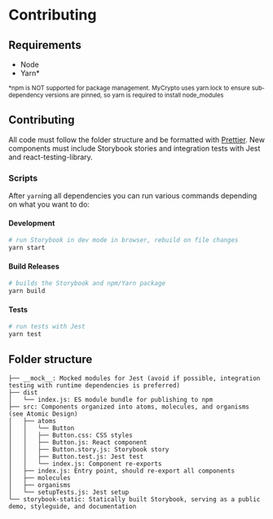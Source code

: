 # Contributing

## Requirements

- Node
- Yarn\*

<sub>\*npm is NOT supported for package management. MyCrypto uses yarn.lock to ensure sub-dependency versions are pinned, so yarn is required to install node_modules</sub>

## Contributing

All code must follow the folder structure and be formatted with [Prettier](https://prettier.io/). New components must include Storybook stories and integration tests with Jest and react-testing-library.

### Scripts

After `yarn`ing all dependencies you can run various commands depending on what you want to do:

#### Development

```bash
# run Storybook in dev mode in browser, rebuild on file changes
yarn start
```

#### Build Releases

```bash
# builds the Storybook and npm/Yarn package
yarn build
```

#### Tests

```bash
# run tests with Jest
yarn test
```

## Folder structure

```
├── __mock__: Mocked modules for Jest (avoid if possible, integration testing with runtime dependencies is preferred)
├── dist
│   └── index.js: ES module bundle for publishing to npm
├── src: Components organized into atoms, molecules, and organisms (see Atomic Design)
│   ├── atoms
│   │   └── Button
│   │   ├── Button.css: CSS styles
│   │   ├── Button.js: React component
│   │   ├── Button.story.js: Storybook story
│   │   ├── Button.test.js: Jest test
│   │   └── index.js: Component re-exports
│   ├── index.js: Entry point, should re-export all components
│   ├── molecules
│   ├── organisms
│   └── setupTests.js: Jest setup
└── storybook-static: Statically built Storybook, serving as a public demo, styleguide, and documentation
```
